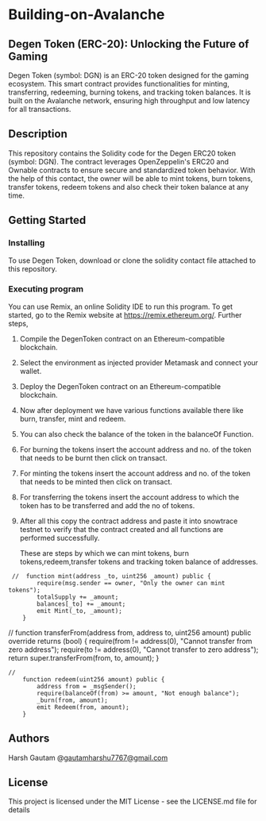 # Building-on-Avalanche
## Degen Token (ERC-20): Unlocking the Future of Gaming

Degen Token (symbol: DGN) is an ERC-20 token designed for the gaming ecosystem. This smart contract provides functionalities for minting, transferring, redeeming, burning tokens, and tracking token balances. It is built on the Avalanche network, ensuring high throughput and low latency for all transactions.

## Description
This repository contains the Solidity code for the Degen ERC20 token  (symbol: DGN). The contract leverages OpenZeppelin's ERC20 and Ownable contracts to ensure secure and standardized token behavior. With the help of this contact, the owner will be able to mint tokens, burn tokens, transfer tokens, redeem tokens and also check their token balance at any time. 
## Getting Started
### Installing
To use Degen Token, download or clone the solidity contact file attached to this repository.

### Executing program
You can use Remix, an online Solidity IDE to run this program. To get started, go to the Remix website at https://remix.ethereum.org/.
Further steps,
1. Compile the DegenToken contract on an Ethereum-compatible blockchain. 
2. Select the environment as injected provider Metamask and connect your wallet.
3. Deploy the DegenToken contract on  an Ethereum-compatible blockchain.
4. Now after deployment we have various functions available there like burn, transfer, mint  and redeem.
5. You can also check the  balance of the token in the balanceOf Function.
6. For burning the tokens insert the account address  and no. of the token that needs to be burnt then click on transact.
7. For minting the tokens insert the account address  and no. of the token that needs to be minted then click on transact.
8. For transferring the tokens insert the account address to which the token has to be transferred and add the no of tokens.
9. After all this copy the contract address and paste it into snowtrace testnet to verify that the contract created and all functions are performed successfully.


   These are steps by which we can mint tokens, burn tokens,redeem,transfer tokens and tracking token balance of addresses.


```
 //  function mint(address _to, uint256 _amount) public {
        require(msg.sender == owner, "Only the owner can mint tokens");
        totalSupply += _amount;
        balances[_to] += _amount;
        emit Mint(_to, _amount);
    } 

```
  //
  function transferFrom(address from, address to, uint256 amount) public override returns (bool) {
        require(from != address(0), "Cannot transfer from zero address");
        require(to != address(0), "Cannot transfer to zero address");
        return super.transferFrom(from, to, amount);
    }

```
//
    function redeem(uint256 amount) public {
        address from = _msgSender();
        require(balanceOf(from) >= amount, "Not enough balance");
        _burn(from, amount);
        emit Redeem(from, amount);
    }
```

## Authors

Harsh Gautam
@gautamharshu7767@gmail.com

## License

This project is licensed under the MIT License - see the LICENSE.md file for details
